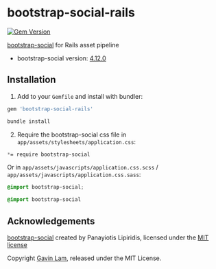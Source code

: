 # bootstrap-social-rails

[![Gem Version](https://badge.fury.io/rb/bootstrap-social-rails.svg)](http://badge.fury.io/rb/bootstrap-social-rails)

[bootstrap-social](https://github.com/lipis/bootstrap-social/) for Rails asset pipeline

- bootstrap-social version: [4.12.0](https://github.com/lipis/bootstrap-social/releases/tag/4.12.0)

## Installation

1. Add to your `Gemfile` and install with bundler:

  ```ruby
  gem 'bootstrap-social-rails'
  ```

  ```bash
  bundle install
  ```

2. Require the bootstrap-social css file in `app/assets/stylesheets/application.css`:

  ```css
  *= require bootstrap-social
  ```
  Or in `app/assets/javascripts/application.css.scss` / `app/assets/javascripts/application.css.sass`:

  ```scss
  @import bootstrap-social;
  ```

  ```sass
  @import bootstrap-social
  ```

## Acknowledgements

[bootstrap-social](https://github.com/lipis/bootstrap-social/) created by Panayiotis Lipiridis, licensed under the [MIT license](https://github.com/lipis/bootstrap-social/blob/gh-pages/LICENCE)

Copyright [Gavin Lam](https://www.gavin.hk), released under the MIT License.

